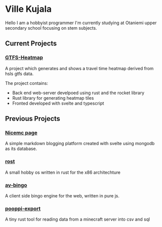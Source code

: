 # Ville Kujala
Hello
I am a hobbyist programmer
I'm currently studying at Otaniemi upper secondary school focusing on stem subjects. 

## Current Projects
### [GTFS-Heatmap](https://github.com/villevilli/gtfs-heatmap)
A project which generates and shows a travel time heatmap derived from hsls gtfs data.

The project contains:
- Back end web-server develpoed using rust and the rocket library
- Rust library for generating heatmap tiles
- Fronted developed with svelte and typescript

## Previous Projects
### [Nicemc page](https://github.com/villevilli/nicemc-page)
A simple markdown blogging platform created with svelte using mongodb as its database.  
### [rost](https://github.com/villevilli/rost)
A small hobby os written in rust for the x86 architechture
### [av-bingo](https://github.com/villevilli/av-bingo)
A client side bingo engine for the web, written in pure js.
### [pooppi-export](https://github.com/villevilli/pooppi-export)
A tiny rust tool for reading data from a minecraft server into csv and sql
